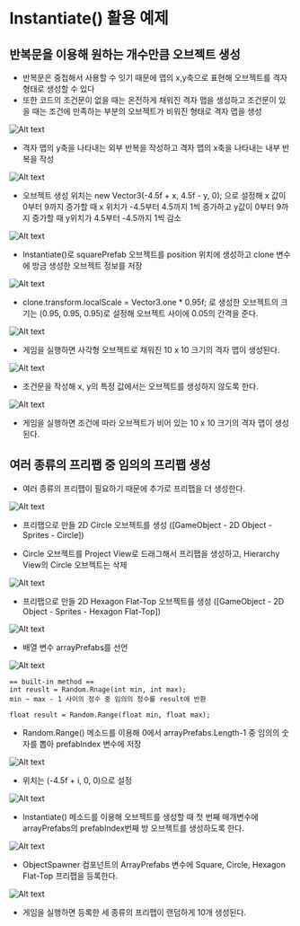 # Instantiate() 활용 예제

## 반복문을 이용해 원하는 개수만큼 오브젝트 생성
- 반복문은 중첩해서 사용할 수 잇기 때문에 맵의 x,y축으로 표현해 오브젝트를 격자 형태로 생성할 수 있다
- 또한 코드의 조건문이 없을 때는 온전하게 채워진 격자 맵을 생성하고 조건문이 있을 때는 조건에 만족하는 부분의 오브젝트가 비워진 형태로 격자 맵을 생성

![Alt text](<Images/Instantiate 활용/반복문 1.PNG>)

- 격자 맵의 y축을 나타내는 외부 반복을 작성하고 격자 맵의 x축을 나타내는 내부 반복을 작성

![Alt text](<Images/Instantiate 활용/반복문 2.PNG>)

- 오브젝트 생성 위치는 new Vector3(-4.5f + x, 4.5f - y, 0); 으로 설정해 x 값이 0부터 9까지 증가할 때 x 위치가 -4.5부터 4.5까지 1씩 증가하고 y값이 0부터 9까지 증가할 때 y위치가 4.5부터 -4.5까지 1씩 감소

![Alt text](<Images/Instantiate 활용/반복문 3.PNG>)

- Instantiate()로 squarePrefab 오브젝트를 position 위치에 생성하고 clone 변수에 방금 생성한 오브젝트 정보를 저장

![Alt text](<Images/Instantiate 활용/반복문 4.PNG>)

- clone.transform.localScale = Vector3.one * 0.95f; 로 생성한 오브젝트의 크기는 (0.95, 0.95, 0.95)로 설정해 오브젝트 사이에 0.05의 간격을 준다.

![Alt text](<Images/Instantiate 활용/반복문 5.PNG>)

- 게임을 실행하면 사각형 오브젝트로 채워진 10 x 10 크기의 격자 맵이 생성된다.

![Alt text](<Images/Instantiate 활용/반복문 6.PNG>)

- 조건문을 작성해 x, y의 특정 값에서는 오브젝트를 생성하지 않도록 한다.

![Alt text](<Images/Instantiate 활용/반복문 7.PNG>)

- 게임을 실행하면 조건에 따라 오브젝트가 비어 있는 10 x 10 크기의 격자 맵이 생성된다.

## 여러 종류의 프리팹 중 임의의 프리팹 생성
- 여러 종류의 프리팹이 필요하기 때문에 추가로 프리팹을 더 생성한다.

![Alt text](<Images/Instantiate 활용/prefab 1.png>)

- 프리팹으로 만들 2D Circle 오브젝트를 생성 ([GameObject - 2D Object - Sprites - Circle])

- Circle 오브젝트를 Project View로 드래그해서 프리팹을 생성하고, Hierarchy View의 Circle 오브젝트는 삭제

![Alt text](<Images/Instantiate 활용/prefab 2.PNG>)

- 프리팹으로 만들 2D Hexagon Flat-Top 오브젝트를 생성 ([GameObject - 2D Object - Sprites - Hexagon Flat-Top])

![Alt text](<Images/Instantiate 활용/prefab 3.PNG>)

- 배열 변수 arrayPrefabs를 선언

![Alt text](<Images/Instantiate 활용/prefab 4.PNG>)

```
== built-in method == 
int reuslt = Random.Rnage(int min, int max);
min ~ max - 1 사이의 정수 중 임의의 정수를 result에 반환

float result = Random.Range(float min, float max);
```

- Random.Range() 메소드를 이용해 0에서 arrayPrefabs.Length-1 중 임의의 숫자를 뽑아 prefabIndex 변수에 저장

![Alt text](<Images/Instantiate 활용/prefab 5.PNG>)

- 위치는 (-4.5f + i, 0, 0)으로 설정

![Alt text](<Images/Instantiate 활용/prefab 6.PNG>)

- Instantiate() 메소드를 이용해 오브젝트를 생성할 때 첫 번째 매개변수에 arrayPrefabs의 prefabIndex번째 방 오브젝트를 생성하도록 한다.

![Alt text](<Images/Instantiate 활용/prefab 7.PNG>)

- ObjectSpawner 컴포넌트의 ArrayPrefabs 변수에 Square, Circle, Hexagon Flat-Top 프리팹을 등록한다.

![Alt text](<Images/Instantiate 활용/prefab 8.PNG>)

- 게임을 실행하면 등록한 세 종류의 프리팹이 랜덤하게 10개 생성된다.